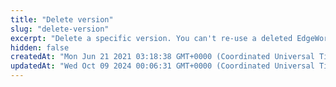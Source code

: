 ```yaml
---
title: "Delete version"
slug: "delete-version"
excerpt: "Delete a specific version. You can't re-use a deleted EdgeWorker version. For instructions on how to create a new version, see [Create a code bundle](doc:create-a-code-bundle) in the EdgeWorkers guide."
hidden: false
createdAt: "Mon Jun 21 2021 03:18:38 GMT+0000 (Coordinated Universal Time)"
updatedAt: "Wed Oct 09 2024 00:06:31 GMT+0000 (Coordinated Universal Time)"
---
```

